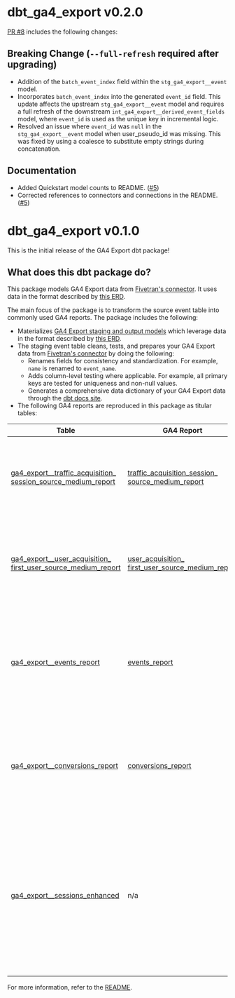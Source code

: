 # dbt_ga4_export v0.2.0
[PR #8](https://github.com/fivetran/dbt_ga4_export/pull/8) includes the following changes:

## Breaking Change (`--full-refresh` required after upgrading) 
- Addition of the `batch_event_index` field within the `stg_ga4_export__event` model.
- Incorporates `batch_event_index` into the generated `event_id` field. This update affects the upstream `stg_ga4_export__event` model and requires a full refresh of the downstream `int_ga4_export__derived_event_fields` model, where `event_id` is used as the unique key in incremental logic.
- Resolved an issue where `event_id` was `null` in the `stg_ga4_export__event` model when user_pseudo_id was missing. This was fixed by using a coalesce to substitute empty strings during concatenation.

## Documentation
- Added Quickstart model counts to README. ([#5](https://github.com/fivetran/dbt_ga4_export/pull/5))
- Corrected references to connectors and connections in the README. ([#5](https://github.com/fivetran/dbt_ga4_export/pull/5))

# dbt_ga4_export v0.1.0 
This is the initial release of the GA4 Export dbt package!

## What does this dbt package do?
This package models GA4 Export data from [Fivetran's connector](https://fivetran.com/docs/connectors/applications/google-analytics-4-export). It uses data in the format described by [this ERD](https://fivetran.com/docs/connectors/applications/google-analytics-4-export#schemainformation).

The main focus of the package is to transform the source event table into commonly used GA4 reports. The package includes the following:
  - Materializes [GA4 Export staging and output models](https://fivetran.github.io/dbt_ga4_export/#!/overview/ga4_export_source/models/?g_v=1) which leverage data in the format described by [this ERD](https://fivetran.com/docs/connectors/applications/google-analytics-4-export#schemainformation). 
  - The staging event table cleans, tests, and prepares your GA4 Export data from [Fivetran's connector](https://fivetran.com/docs/connectors/applications/google-analytics-4-export) by doing the following:
    - Renames fields for consistency and standardization. For example, `name` is renamed to `event_name`.
    - Adds column-level testing where applicable. For example, all primary keys are tested for uniqueness and non-null values.
    - Generates a comprehensive data dictionary of your GA4 Export data through the [dbt docs site](https://fivetran.github.io/dbt_ga4_export/).
  - The following GA4 reports are reproduced in this package as titular tables:


| **Table** | **GA4 Report** | **Description**                                                                                                     |
|---------------------|---------------------|---------------------------------------------------------------------------------------------------------------------|
| [ga4_export__traffic_acquisition_ <br> session_source_medium_report](https://fivetran.github.io/dbt_ga4_export/#!/model/model.ga4_export.ga4_export__traffic_acquisition_session_source_medium_report) | [traffic_acquisition_session_ <br> source_medium_report](https://fivetran.com/docs/connectors/applications/google-analytics-4/prebuilt-reports#trafficacquisitionsessionsourcemediumreport) | Tracks metrics including sessions, events, users, and revenue <br> by source and medium. |
| [ga4_export__user_acquisition_ <br> first_user_source_medium_report](https://fivetran.github.io/dbt_ga4_export/#!/model/model.ga4_export.ga4_export__user_acquisition_first_user_source_medium_report) | [user_acquisition_ <br> first_user_source_medium_report](https://fivetran.com/docs/connectors/applications/google-analytics-4/prebuilt-reports#useracquisitionfirstusersourcemediumreport) | Tracks metrics including sessions, events, users, and revenue <br> by first user medium and source. |
| [ga4_export__events_report](https://fivetran.github.io/dbt_ga4_export/#!/model/model.ga4_export.ga4_export__events_report) | [events_report](https://fivetran.com/docs/connectors/applications/google-analytics-4/prebuilt-reports#eventsreport) | Summarizes event counts, revenue generated from events, <br> and user engagement metrics across the app or website. |
| [ga4_export__conversions_report](https://fivetran.github.io/dbt_ga4_export/#!/model/model.ga4_export.ga4_export__conversions_report) | [conversions_report](https://fivetran.com/docs/connectors/applications/google-analytics-4/prebuilt-reports#keyeventsreport) | Tracks key events, user actions, total revenue, and other <br> metrics for key events. Offers insights into conversion behavior. |
| [ga4_export__sessions_enhanced](https://fivetran.github.io/dbt_ga4_export/#!/model/model.ga4_export.ga4_export__sessions_enhanced) | n/a | This is not built off a standard report. It tracks user sessions <br> across the app or website, summarizing session engagement, start and end times, total events, and more to analyze user behavior. |

For more information, refer to the [README](https://github.com/fivetran/dbt_ga4_export/blob/main/README.md).
